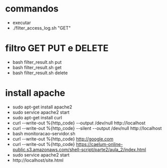 # commandos
 - executar
 - ./filter_access_log.sh "GET"


 # filtro GET PUT e DELETE

 - bash filter_result.sh put
 - bash filter_result.sh get
 - bash filter_result.sh delete

 # install apache

 - sudo apt-get install apache2
 - sudo service apache2 start
 - sudo apt-get install curl
 - curl --write-out %{http_code} --output /dev/null http://localhost
 - curl --write-out %{http_code} --silent --output /dev/null http://localhost
 - bash monitoracao-servidor.sh
 - curl --write-out %{http_code} http://google.com
 - curl --write-out %{http_code} https://caelum-online-public.s3.amazonaws.com/shell-script/parte2/aula_2/index.html
 - sudo service apache2 start
 - http://localhost/site.html
